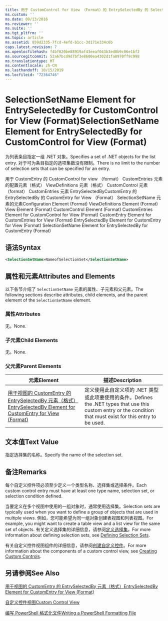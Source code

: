 ```yaml
---
title: 用于 CustomControl for View （Format）的 EntrySelectedBy 的 SelectionSetName 元素 |Microsoft Docs
ms.custom: ''
ms.date: 09/13/2016
ms.reviewer: ''
ms.suite: ''
ms.tgt_pltfrm: ''
ms.topic: article
ms.assetid: 859d2335-7fcd-4efd-b1cc-3d171e334c6b
caps.latest.revision: 7
ms.openlocfilehash: f4bf820be88919af43eeaf043b3ed8b9c06e1bf2
ms.sourcegitcommit: 52a67bcd9d7bf3e8600ea4302d1fa8970ff9c998
ms.translationtype: MT
ms.contentlocale: zh-CN
ms.lasthandoff: 10/15/2019
ms.locfileid: "72364746"
---
```

# <a name="selectionsetname-element-for-entryselectedby-for-customcontrol-for-view-format"></a><span data-ttu-id="ddf78-102">SelectionSetName Element for EntrySelectedBy for CustomControl for View (Format)</span><span class="sxs-lookup"><span data-stu-id="ddf78-102">SelectionSetName Element for EntrySelectedBy for CustomControl for View (Format)</span></span>

<span data-ttu-id="ddf78-103">为列表条目指定一组 .NET 对象。</span><span class="sxs-lookup"><span data-stu-id="ddf78-103">Specifies a set of .NET objects for the list entry.</span></span> <span data-ttu-id="ddf78-104">对于可为条目指定的选项集数没有限制。</span><span class="sxs-lookup"><span data-stu-id="ddf78-104">There is no limit to the number of selection sets that can be specified for an entry.</span></span>

<span data-ttu-id="ddf78-105">用于 CustomEntry 的 CustomControl for view （format） CustomEntries 元素的配置元素（格式） ViewDefinitions 元素（格式） CustomControl 元素（format） CustomEntries 元素 EntrySelectedByCustomEntry 的 EntrySelectedBy 的 CustomEntry for View （Format） SelectionSetName 元素的元素</span><span class="sxs-lookup"><span data-stu-id="ddf78-105">Configuration Element (Format) ViewDefinitions Element (Format) View Element (Format) CustomControl Element (Format) CustomEntries Element for CustomControl for View (Format) CustomEntry Element for CustomEntries for View (Format) EntrySelectedBy Element for CustomEntry for View (Format) SelectionSetName Element for EntrySelectedBy for CustomEntry (Format)</span></span>

## <a name="syntax"></a><span data-ttu-id="ddf78-106">语法</span><span class="sxs-lookup"><span data-stu-id="ddf78-106">Syntax</span></span>

```xml
<SelectionSetName>NameofSelectionSet</SelectionSetName>
```

## <a name="attributes-and-elements"></a><span data-ttu-id="ddf78-107">属性和元素</span><span class="sxs-lookup"><span data-stu-id="ddf78-107">Attributes and Elements</span></span>

<span data-ttu-id="ddf78-108">以下各节介绍了 `SelectionSetName` 元素的属性、子元素和父元素。</span><span class="sxs-lookup"><span data-stu-id="ddf78-108">The following sections describe attributes, child elements, and the parent element of the `SelectionSetName` element.</span></span>

### <a name="attributes"></a><span data-ttu-id="ddf78-109">属性</span><span class="sxs-lookup"><span data-stu-id="ddf78-109">Attributes</span></span>

<span data-ttu-id="ddf78-110">无。</span><span class="sxs-lookup"><span data-stu-id="ddf78-110">None.</span></span>

### <a name="child-elements"></a><span data-ttu-id="ddf78-111">子元素</span><span class="sxs-lookup"><span data-stu-id="ddf78-111">Child Elements</span></span>

<span data-ttu-id="ddf78-112">无。</span><span class="sxs-lookup"><span data-stu-id="ddf78-112">None.</span></span>

### <a name="parent-elements"></a><span data-ttu-id="ddf78-113">父元素</span><span class="sxs-lookup"><span data-stu-id="ddf78-113">Parent Elements</span></span>

|<span data-ttu-id="ddf78-114">元素</span><span class="sxs-lookup"><span data-stu-id="ddf78-114">Element</span></span>|<span data-ttu-id="ddf78-115">描述</span><span class="sxs-lookup"><span data-stu-id="ddf78-115">Description</span></span>|
|-------------|-----------------|
|[<span data-ttu-id="ddf78-116">用于视图的 CustomEntry 的 EntrySelectedBy 元素（格式）</span><span class="sxs-lookup"><span data-stu-id="ddf78-116">EntrySelectedBy Element for CustomEntry for View (Format)</span></span>](./entryselectedby-element-for-customentry-for-customcontrol-for-view-format.md)|<span data-ttu-id="ddf78-117">定义使用此自定义项的 .NET 类型或此项要使用的条件。</span><span class="sxs-lookup"><span data-stu-id="ddf78-117">Defines the .NET types that use this custom entry or the condition that must exist for this entry to be used.</span></span>|

## <a name="text-value"></a><span data-ttu-id="ddf78-118">文本值</span><span class="sxs-lookup"><span data-stu-id="ddf78-118">Text Value</span></span>

<span data-ttu-id="ddf78-119">指定选择集的名称。</span><span class="sxs-lookup"><span data-stu-id="ddf78-119">Specify the name of the selection set.</span></span>

## <a name="remarks"></a><span data-ttu-id="ddf78-120">备注</span><span class="sxs-lookup"><span data-stu-id="ddf78-120">Remarks</span></span>

<span data-ttu-id="ddf78-121">每个自定义控件项必须至少定义一个类型名称、选择集或选择条件。</span><span class="sxs-lookup"><span data-stu-id="ddf78-121">Each custom control entry must have at least one type name, selection set, or selection condition defined.</span></span>

<span data-ttu-id="ddf78-122">当要定义在多个视图中使用的一组对象时，通常使用选择集。</span><span class="sxs-lookup"><span data-stu-id="ddf78-122">Selection sets are typically used when you want to define a group of objects that are used in multiple views.</span></span> <span data-ttu-id="ddf78-123">例如，您可能希望为同一组对象创建表视图和列表视图。</span><span class="sxs-lookup"><span data-stu-id="ddf78-123">For example, you might want to create a table view and a list view for the same set of objects.</span></span> <span data-ttu-id="ddf78-124">有关定义选择集的详细信息，请参阅[定义选择集](./defining-selection-sets.md)。</span><span class="sxs-lookup"><span data-stu-id="ddf78-124">For more information about defining selection sets, see [Defining Selection Sets](./defining-selection-sets.md).</span></span>

<span data-ttu-id="ddf78-125">有关自定义控件视图组件的详细信息，请参阅[创建自定义控件](./creating-custom-controls.md)。</span><span class="sxs-lookup"><span data-stu-id="ddf78-125">For more information about the components of a custom control view, see [Creating Custom Controls](./creating-custom-controls.md).</span></span>

## <a name="see-also"></a><span data-ttu-id="ddf78-126">另请参阅</span><span class="sxs-lookup"><span data-stu-id="ddf78-126">See Also</span></span>

[<span data-ttu-id="ddf78-127">用于视图的 CustomEntry 的 EntrySelectedBy 元素（格式）</span><span class="sxs-lookup"><span data-stu-id="ddf78-127">EntrySelectedBy Element for CustomEntry for View (Format)</span></span>](./entryselectedby-element-for-customentry-for-customcontrol-for-view-format.md)

[<span data-ttu-id="ddf78-128">自定义控件视图</span><span class="sxs-lookup"><span data-stu-id="ddf78-128">Custom Control View</span></span>](./creating-custom-controls.md)

[<span data-ttu-id="ddf78-129">编写 PowerShell 格式化文件</span><span class="sxs-lookup"><span data-stu-id="ddf78-129">Writing a PowerShell Formatting File</span></span>](./writing-a-powershell-formatting-file.md)
